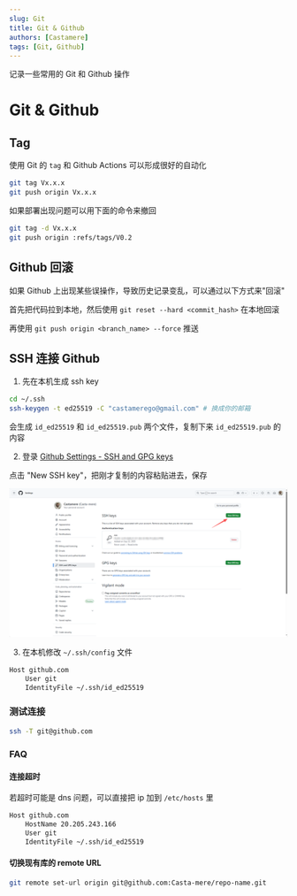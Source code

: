 ```yaml
---
slug: Git
title: Git & Github
authors: [Castamere]
tags: [Git, Github]
---
```


记录一些常用的 Git 和 Github 操作

<!--truncate-->

# Git & Github

## Tag

使用 Git 的 `tag` 和 Github Actions 可以形成很好的自动化

```bash
git tag Vx.x.x
git push origin Vx.x.x
```

如果部署出现问题可以用下面的命令来撤回

```bash
git tag -d Vx.x.x
git push origin :refs/tags/V0.2
```

## Github 回滚

如果 Github 上出现某些误操作，导致历史记录变乱，可以通过以下方式来"回滚"

首先把代码拉到本地，然后使用 `git reset --hard <commit_hash>` 在本地回滚

再使用 `git push origin <branch_name> --force` 推送

## SSH 连接 Github

1. 先在本机生成 ssh key

```bash
cd ~/.ssh
ssh-keygen -t ed25519 -C "castamerego@gmail.com" # 换成你的邮箱
```

会生成 `id_ed25519` 和 `id_ed25519.pub` 两个文件，复制下来 `id_ed25519.pub` 的内容

2. 登录 [Github Settings - SSH and GPG keys](https://github.com/settings/keys)

点击 "New SSH key"，把刚才复制的内容粘贴进去，保存

![Github SSH](./image/githubssh.png)

3. 在本机修改 `~/.ssh/config` 文件

```
Host github.com
    User git
    IdentityFile ~/.ssh/id_ed25519  
```

### 测试连接

```bash
ssh -T git@github.com
```

### FAQ

#### 连接超时

若超时可能是 dns 问题，可以直接把 ip 加到 `/etc/hosts` 里

```
Host github.com
    HostName 20.205.243.166
    User git
    IdentityFile ~/.ssh/id_ed25519
```

#### 切换现有库的 remote URL

```bash
git remote set-url origin git@github.com:Casta-mere/repo-name.git
```